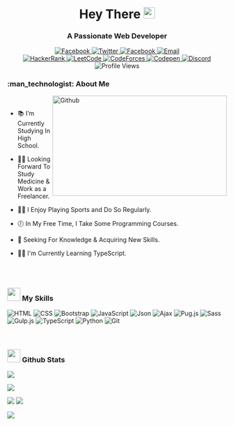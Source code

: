 <h1 align="center">Hey There <img src="https://media.giphy.com/media/hvRJCLFzcasrR4ia7z/giphy.gif" width="26" /></h1>
<h3 align="center">A Passionate Web Developer</h3>
<div align="center">
  <a href="https://facebook.com/philopater.hany.3/">
    <img src="https://img.shields.io/badge/Facebook-1877f2?logo=facebook&logoColor=white&style=for-the-badge" alt="Facebook" />
  </a>
  <a href="https://twitter.com/PhilopaterHany4/">
    <img src="https://img.shields.io/badge/Twitter-1da1f2?logo=twitter&logoColor=white&style=for-the-badge" alt="Twitter" />
  </a>
  <a href="https://facebook.com/philopater.hany.3/">
    <img src="https://img.shields.io/badge/Instagram-833ab4?logo=instagram&logoColor=white&style=for-the-badge" alt="Facebook" />
  </a>
  <a href="mailto:philopaterdev@gmail.com">
    <img src="https://img.shields.io/badge/Email-b23121?logo=gmail&logoColor=white&style=for-the-badge" alt="Email" />
  </a>
<!--   <a href="">
    <img src="https://img.shields.io/badge/LinkedIn-0a66c2?logo=linkedin&logoColor=white&style=for-the-badge" alt="LinkedIn" />
  </a> -->
</div>
<div align="center">
  <a href="https://www.hackerrank.com/Philopater_Hany">
    <img src="https://img.shields.io/badge/Hackerrank-2ec866?logo=hackerrank&logoColor=white&style=for-the-badge" alt="HackerRank" />
  </a>
  <a href="https://leetcode.com/Philo1211/">
    <img src="https://img.shields.io/badge/Leetcode-f09a1a?logo=leetcode&logoColor=white&style=for-the-badge" alt="LeetCode" />
  </a>
  <a href="https://codeforces.com/profile/Philopater_Hany">
    <img src="https://img.shields.io/badge/Codeforces-b51c24?logo=codeforces&logoColor=white&style=for-the-badge" alt="CodeForces" />
  </a>
  <a href="https://codepen.io/Rafay12/">
    <img src="https://img.shields.io/badge/Codepen-09347a?logo=codepen&logoColor=white&style=for-the-badge" alt="Codepen" />
  </a>
  <a href="https://discord.com/#8178/">
    <img src="https://img.shields.io/badge/Discord-d20962?logo=discord&logoColor=white&style=for-the-badge" alt="Discord" />
  </a>
</div>
<div align="center">
  <img src="https://komarev.com/ghpvc/?username=philopaterhany&color=673ab7&style=for-the-badge" alt="Profile Views" />
<!--   <a href="">
    <img src="https://img.shields.io/badge/Portfolio-555555?logo=About.me&logoColor=white&style=for-the-badge" alt="Portfolio" />
  </a> -->
</div>

<h3>
  :man_technologist: 
  About Me
</h3>

<img width="400" height="230" align="right" alt="Github" src="https://github.githubassets.com/images/modules/profile/profile-first-issue-dark.svg" />&nbsp;

- :books: I’m Currently Studying In High School.

- :man_student: Looking Forward To Study Medicine & Work as a Freelancer.

- :running_man: I Enjoy Playing Sports and Do So Regularly.

- :clock7: In My Free Time, I Take Some Programming Courses.

- :telescope: Seeking For Knowledge & Acquiring New Skills.

- :man_teacher: I'm Currently Learning TypeScript.

<br />
<br />

<h3>
  <img src="https://media2.giphy.com/media/QssGEmpkyEOhBCb7e1/giphy.gif?cid=ecf05e47a0n3gi1bfqntqmob8g9aid1oyj2wr3ds3mg700bl&rid=giphy.gif" width="30">
  My Skills
</h3>

<div>
    <img src="https://img.shields.io/badge/-Html-333?logo=html5&style=for-the-badge" alt="HTML" />
    <img src="https://img.shields.io/badge/-Css-333?logo=css3&style=for-the-badge&logoColor=blue" alt="CSS" />
    <img src="https://img.shields.io/badge/-Bootstrap-333?logo=bootstrap&style=for-the-badge" alt="Bootstrap" />
    <img src="https://img.shields.io/badge/-Javascript-333?logo=javascript&style=for-the-badge" alt="JavaScript" />
    <img src="https://img.shields.io/badge/-Json-333?logo=json&style=for-the-badge" alt="Json"  />
    <img src="https://img.shields.io/badge/-Ajax-333?style=for-the-badge" alt="Ajax"  />
    <img src="https://img.shields.io/badge/-Pug.js-333?logo=pug&style=for-the-badge" alt="Pug.js"  />
    <img src="https://img.shields.io/badge/-Sass-333?logo=sass&style=for-the-badge" alt="Sass" />
    <img src="https://img.shields.io/badge/-Gulp.js-333?logo=gulp&style=for-the-badge" alt="Gulp.js" />
    <img src="https://img.shields.io/badge/-TypeScript-333?logo=typescript&style=for-the-badge" alt="TypeScript" />
    <img src="https://img.shields.io/badge/-Python-333?logo=python&style=for-the-badge" alt="Python" />
    <img src="https://img.shields.io/badge/-Git-333?logo=git&style=for-the-badge" alt="Git"  />
</div>

<br />
<br />

<h3>
  <img src="https://i.pinimg.com/originals/65/c4/f4/65c4f452571be1261e9c623f7da488ac.gif" width="30"> 
  Github Stats
</h3>

<!-- <p>
  <img src="https://github-readme-stats.vercel.app/api/top-langs?username=philopaterhany&layout=compact&theme=radical" />
</p> -->
<p>
    <img src="https://github-profile-trophy.vercel.app/?username=philopaterhany&theme=radical" />
</p>
<p>
  <img src="http://github-profile-summary-cards.vercel.app/api/cards/profile-details?username=philopaterhany&theme=monokai" />
</p>
<p>
  <img src="http://github-profile-summary-cards.vercel.app/api/cards/repos-per-language?username=philopaterhany&theme=monokai" />
  <img src="http://github-profile-summary-cards.vercel.app/api/cards/stats?username=philopaterhany&theme=monokai" />
</p>
<p>
  <img src="http://github-readme-streak-stats.herokuapp.com?user=philopaterhany&theme=radical&date_format=j%20M%5B%20Y%5D" />
</p>
